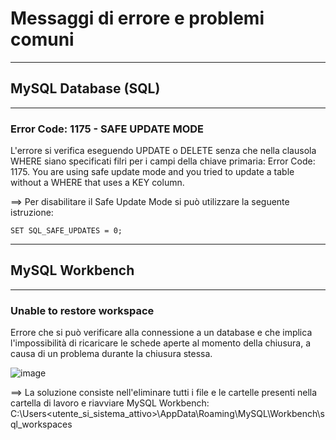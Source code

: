 # Messaggi di errore e problemi comuni

-----------------------------------------------------
## MySQL Database (SQL)

-----------------------------------------------------
### Error Code: 1175 - SAFE UPDATE MODE

L'errore si verifica eseguendo UPDATE o DELETE senza che nella clausola WHERE siano specificati filri per i campi della chiave primaria:
Error Code: 1175. You are using safe update mode and you tried to update a table without a WHERE that uses a KEY column. 

==> Per disabilitare il Safe Update Mode si può utilizzare la seguente istruzione:

    SET SQL_SAFE_UPDATES = 0;

 
-----------------------------------------------------
## MySQL Workbench

-----------------------------------------------------
### Unable to restore workspace
Errore che si può verificare alla connessione a un database e che implica l'impossibilità di ricaricare le schede aperte al momento della chiusura, a causa di un problema durante la chiusura stessa.

![image](https://github.com/pmarconcini/DB_MySql_Appunti/assets/82878995/d3a231f1-a1e2-46b5-aaa0-8d924546084a)

==> La soluzione consiste nell'eliminare tutti i file e le cartelle presenti nella cartella di lavoro e riavviare MySQL Workbench:
C:\Users\<utente_si_sistema_attivo>\AppData\Roaming\MySQL\Workbench\sql_workspaces



